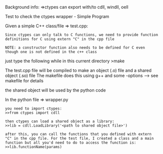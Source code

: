 Background info:
    =>ctypes can export with/to cdll, windll, oell


Test to check the ctypes wrapper - Simple Program

Given a simple C++ class/file => test.cpp:

    Since ctypes can only talk to C functions, we need to provide function definitions for C using extern "C" in the cpp file

    NOTE: a constructor function also needs to be defined for C even though one is not defined in the c++ class

just type the following while in this current directory
    >make

The test.cpp file will be compiled to make an object (.o) file and a shared object (.so) file
The makefile does this using g++ and some -options --> see makefile for details


the shared object will be used by the python code

In the python file => wrapper.py

    you need to import ctypes:
    >>from ctypes import cdll

    then ctypes can load a shared object as a library:
    >>lib = cdll.LoadLibrary('<path to shared object file>')

    after this, you can call the functions that you defined with extern "C" in the cpp file. For the test file, I created a class and a main function but all you'd need to do to access the function is:
    >>lib.functionName(params)
